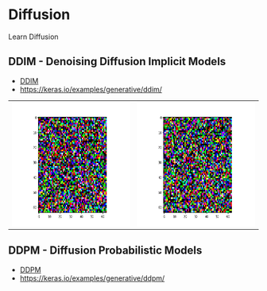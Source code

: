 # Diffusion
Learn Diffusion

## DDIM - Denoising Diffusion Implicit Models
- [DDIM](https://arxiv.org/abs/2105.05233) 
- https://keras.io/examples/generative/ddim/

<table>
  <tr>
    <td><img src="./ddim/assets/flowers.gif" width="250" height="250"></td>
    <td><img src="./ddim/assets/butterfly.gif" width="250" height="250"></td>
  </tr>
</table>

## DDPM - Diffusion Probabilistic Models
- [DDPM](https://arxiv.org/abs/2105.05233) 
- https://keras.io/examples/generative/ddpm/


